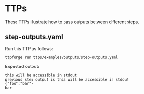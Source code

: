 # TTPs

These TTPs illustrate how to pass outputs between different steps.

## step-outputs.yaml


Run this TTP as follows:

```
ttpforge run ttps/examples/outputs/step-outputs.yaml
```

Expected output:

```
this will be accessible in stdout
previous step output is this will be accessible in stdout
{"foo":"bar"}
bar
```
